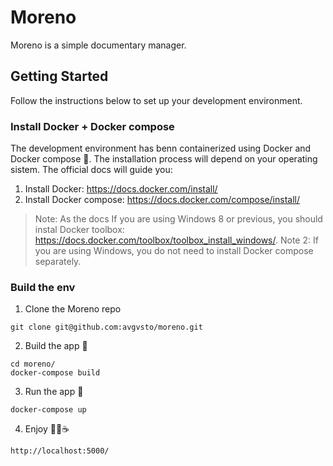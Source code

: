 # Moreno

Moreno is a simple documentary manager.

## Getting Started

Follow the instructions below to set up your development environment.

### Install Docker + Docker compose

The development environment has benn containerized using Docker and Docker compose 🐋.
The installation process will depend on your operating sistem. The official docs will guide you:

1. Install Docker: https://docs.docker.com/install/
2. Install Docker compose: https://docs.docker.com/compose/install/

> Note: As the docs If you are using Windows 8 or previous, you should instal Docker toolbox: https://docs.docker.com/toolbox/toolbox_install_windows/.
> Note 2: If you are using Windows, you do not need to install Docker compose separately.

### Build the env

1. Clone the Moreno repo
```
git clone git@github.com:avgvsto/moreno.git
```

2. Build the app 🔨
```
cd moreno/
docker-compose build
```

3. Run the app 🚀
```
docker-compose up
```

4. Enjoy  🙌🏼☕️
```
http://localhost:5000/
```
